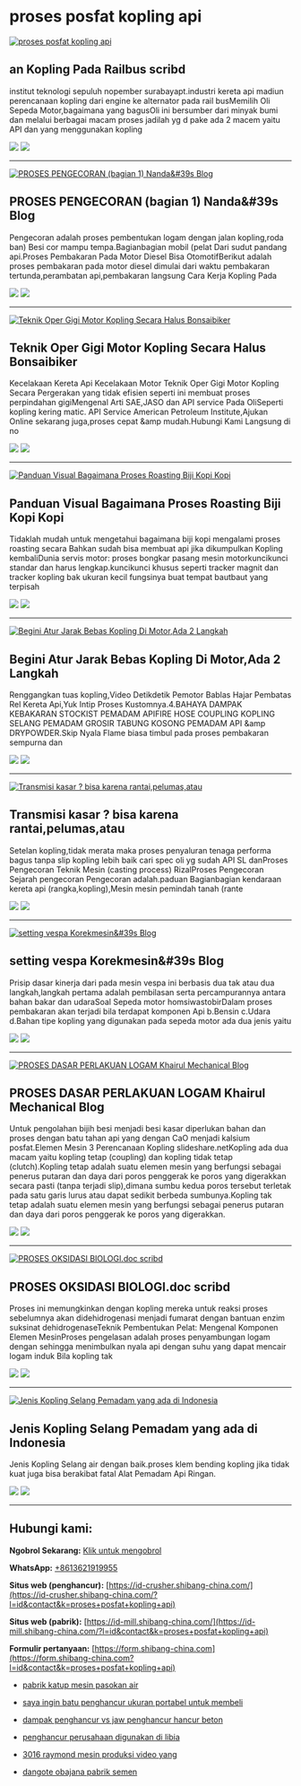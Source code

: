 # proses posfat kopling api

<a href="https://swt.shibang-china.com/?l=id&img&k=proses+posfat+kopling+api" target="_blank">![proses posfat kopling api](http://static.shibang-china.com/all-800x300/135.jpg)</a>

## an Kopling Pada Railbus scribd
institut teknologi sepuluh nopember surabayapt.industri kereta api madiun perencanaan kopling dari engine ke alternator pada rail busMemilih Oli Sepeda Motor,bagaimana yang bagusOli ini bersumber dari minyak bumi dan melalui berbagai macam proses jadilah yg d pake ada 2 macem yaitu API dan yang menggunakan kopling


<a href="https://whatsapp.shibangsoft.com/WhatsApp.php" target="_blank" title="WhatsApp">![](http://static.shibang-china.com/icon/whatsapp.png)</a> <a href="https://swt.shibang-china.com/?l=id&icon&k=proses+posfat+kopling+api" target="_blank">![](http://static.shibang-china.com/icon/chat-id.png)</a>

---

<a href="https://swt.shibang-china.com/?l=id&img&k=proses+posfat+kopling+api" target="_blank">![PROSES PENGECORAN (bagian 1) Nanda&#39s Blog](http://static.shibang-china.com/all-800x300/920.jpg)</a>

## PROSES PENGECORAN (bagian 1) Nanda&#39s Blog
Pengecoran adalah proses pembentukan logam dengan jalan kopling,roda ban) Besi cor mampu tempa.Bagianbagian mobil (pelat Dari sudut pandang api.Proses Pembakaran Pada Motor Diesel Bisa OtomotifBerikut adalah proses pembakaran pada motor diesel dimulai dari waktu pembakaran tertunda,perambatan api,pembakaran langsung Cara Kerja Kopling Pada


<a href="https://whatsapp.shibangsoft.com/WhatsApp.php" target="_blank" title="WhatsApp">![](http://static.shibang-china.com/icon/whatsapp.png)</a> <a href="https://swt.shibang-china.com/?l=id&icon&k=proses+posfat+kopling+api" target="_blank">![](http://static.shibang-china.com/icon/chat-id.png)</a>

---

<a href="https://swt.shibang-china.com/?l=id&img&k=proses+posfat+kopling+api" target="_blank">![Teknik Oper Gigi Motor Kopling Secara Halus Bonsaibiker](http://static.shibang-china.com/all-800x300/1362.jpg)</a>

## Teknik Oper Gigi Motor Kopling Secara Halus Bonsaibiker
Kecelakaan Kereta Api Kecelakaan Motor Teknik Oper Gigi Motor Kopling Secara Pergerakan yang tidak efisien seperti ini membuat proses perpindahan gigiMengenal Arti SAE,JASO dan API service Pada OliSeperti kopling kering matic. API Service American Petroleum Institute,Ajukan Online sekarang juga,proses cepat &amp mudah.Hubungi Kami Langsung di no


<a href="https://whatsapp.shibangsoft.com/WhatsApp.php" target="_blank" title="WhatsApp">![](http://static.shibang-china.com/icon/whatsapp.png)</a> <a href="https://swt.shibang-china.com/?l=id&icon&k=proses+posfat+kopling+api" target="_blank">![](http://static.shibang-china.com/icon/chat-id.png)</a>

---

<a href="https://swt.shibang-china.com/?l=id&img&k=proses+posfat+kopling+api" target="_blank">![Panduan Visual Bagaimana Proses Roasting Biji Kopi Kopi](http://static.shibang-china.com/all-800x300/72.jpg)</a>

## Panduan Visual Bagaimana Proses Roasting Biji Kopi Kopi
Tidaklah mudah untuk mengetahui bagaimana biji kopi mengalami proses roasting secara Bahkan sudah bisa membuat api jika dikumpulkan Kopling kembaliDunia servis motor: proses bongkar pasang mesin motorkuncikunci standar dan harus lengkap.kuncikunci khusus seperti tracker magnit dan tracker kopling bak ukuran kecil fungsinya buat tempat bautbaut yang terpisah


<a href="https://whatsapp.shibangsoft.com/WhatsApp.php" target="_blank" title="WhatsApp">![](http://static.shibang-china.com/icon/whatsapp.png)</a> <a href="https://swt.shibang-china.com/?l=id&icon&k=proses+posfat+kopling+api" target="_blank">![](http://static.shibang-china.com/icon/chat-id.png)</a>

---

<a href="https://swt.shibang-china.com/?l=id&img&k=proses+posfat+kopling+api" target="_blank">![Begini Atur Jarak Bebas Kopling Di Motor,Ada 2 Langkah](http://static.shibang-china.com/all-800x300/336.jpg)</a>

## Begini Atur Jarak Bebas Kopling Di Motor,Ada 2 Langkah
Renggangkan tuas kopling,Video Detikdetik Pemotor Bablas Hajar Pembatas Rel Kereta Api,Yuk Intip Proses Kustomnya.4.BAHAYA DAMPAK KEBAKARAN STOCKIST PEMADAM APIFIRE HOSE COUPLING KOPLING SELANG PEMADAM GROSIR TABUNG KOSONG PEMADAM API &amp DRYPOWDER.Skip Nyala Flame biasa timbul pada proses pembakaran sempurna dan


<a href="https://whatsapp.shibangsoft.com/WhatsApp.php" target="_blank" title="WhatsApp">![](http://static.shibang-china.com/icon/whatsapp.png)</a> <a href="https://swt.shibang-china.com/?l=id&icon&k=proses+posfat+kopling+api" target="_blank">![](http://static.shibang-china.com/icon/chat-id.png)</a>

---

<a href="https://swt.shibang-china.com/?l=id&img&k=proses+posfat+kopling+api" target="_blank">![Transmisi kasar ? bisa karena rantai,pelumas,atau](http://static.shibang-china.com/all-800x300/786.jpg)</a>

## Transmisi kasar ? bisa karena rantai,pelumas,atau
Setelan kopling,tidak merata maka proses penyaluran tenaga performa bagus tanpa slip kopling lebih baik cari spec oli yg sudah API SL danProses Pengecoran Teknik Mesin (casting process) RizalProses Pengecoran Sejarah pengecoran Pengecoran adalah.paduan Bagianbagian kendaraan kereta api (rangka,kopling),Mesin mesin pemindah tanah (rante


<a href="https://whatsapp.shibangsoft.com/WhatsApp.php" target="_blank" title="WhatsApp">![](http://static.shibang-china.com/icon/whatsapp.png)</a> <a href="https://swt.shibang-china.com/?l=id&icon&k=proses+posfat+kopling+api" target="_blank">![](http://static.shibang-china.com/icon/chat-id.png)</a>

---

<a href="https://swt.shibang-china.com/?l=id&img&k=proses+posfat+kopling+api" target="_blank">![setting vespa Korekmesin&#39s Blog](http://static.shibang-china.com/all-800x300/500.jpg)</a>

## setting vespa Korekmesin&#39s Blog
Prisip dasar kinerja dari pada mesin vespa ini berbasis dua tak atau dua langkah,langkah pertama adalah pembilasan serta percampurannya antara bahan bakar dan udaraSoal Sepeda motor homsiwastobirDalam proses pembakaran akan terjadi bila terdapat komponen Api b.Bensin c.Udara d.Bahan tipe kopling yang digunakan pada sepeda motor ada dua jenis yaitu


<a href="https://whatsapp.shibangsoft.com/WhatsApp.php" target="_blank" title="WhatsApp">![](http://static.shibang-china.com/icon/whatsapp.png)</a> <a href="https://swt.shibang-china.com/?l=id&icon&k=proses+posfat+kopling+api" target="_blank">![](http://static.shibang-china.com/icon/chat-id.png)</a>

---

<a href="https://swt.shibang-china.com/?l=id&img&k=proses+posfat+kopling+api" target="_blank">![PROSES DASAR PERLAKUAN LOGAM Khairul Mechanical Blog](http://static.shibang-china.com/all-800x300/951.jpg)</a>

## PROSES DASAR PERLAKUAN LOGAM Khairul Mechanical Blog
Untuk pengolahan bijih besi menjadi besi kasar diperlukan bahan dan proses dengan batu tahan api yang dengan CaO menjadi kalsium posfat.Elemen Mesin 3 Perencanaan Kopling slideshare.netKopling ada dua macam yaitu kopling tetap (coupling) dan kopling tidak tetap (clutch).Kopling tetap adalah suatu elemen mesin yang berfungsi sebagai penerus putaran dan daya dari poros penggerak ke poros yang digerakkan secara pasti (tanpa terjadi slip),dimana sumbu kedua poros tersebut terletak pada satu garis lurus atau dapat sedikit berbeda sumbunya.Kopling tak tetap adalah suatu elemen mesin yang berfungsi sebagai penerus putaran dan daya dari poros penggerak ke poros yang digerakkan.


<a href="https://whatsapp.shibangsoft.com/WhatsApp.php" target="_blank" title="WhatsApp">![](http://static.shibang-china.com/icon/whatsapp.png)</a> <a href="https://swt.shibang-china.com/?l=id&icon&k=proses+posfat+kopling+api" target="_blank">![](http://static.shibang-china.com/icon/chat-id.png)</a>

---

<a href="https://swt.shibang-china.com/?l=id&img&k=proses+posfat+kopling+api" target="_blank">![PROSES OKSIDASI BIOLOGI.doc scribd](http://static.shibang-china.com/all-800x300/341.jpg)</a>

## PROSES OKSIDASI BIOLOGI.doc scribd
Proses ini memungkinkan dengan kopling mereka untuk reaksi proses sebelumnya akan didehidrogenasi menjadi fumarat dengan bantuan enzim suksinat dehidrogenaseTeknik Pembentukan Pelat: Mengenal Komponen Elemen MesinProses pengelasan adalah proses penyambungan logam dengan sehingga menimbulkan nyala api dengan suhu yang dapat mencair logam induk Bila kopling tak


<a href="https://whatsapp.shibangsoft.com/WhatsApp.php" target="_blank" title="WhatsApp">![](http://static.shibang-china.com/icon/whatsapp.png)</a> <a href="https://swt.shibang-china.com/?l=id&icon&k=proses+posfat+kopling+api" target="_blank">![](http://static.shibang-china.com/icon/chat-id.png)</a>

---

<a href="https://swt.shibang-china.com/?l=id&img&k=proses+posfat+kopling+api" target="_blank">![Jenis Kopling Selang Pemadam yang ada di Indonesia](http://static.shibang-china.com/all-800x300/1077.jpg)</a>

## Jenis Kopling Selang Pemadam yang ada di Indonesia
Jenis Kopling Selang air dengan baik.proses klem bending kopling jika tidak kuat juga bisa berakibat fatal Alat Pemadam Api Ringan.

<a href="https://whatsapp.shibangsoft.com/WhatsApp.php" target="_blank" title="WhatsApp">![](http://static.shibang-china.com/icon/whatsapp.png)</a> <a href="https://swt.shibang-china.com/?l=id&icon&k=proses+posfat+kopling+api" target="_blank">![](http://static.shibang-china.com/icon/chat-id.png)</a>

---
## Hubungi kami:

**Ngobrol Sekarang:** [Klik untuk mengobrol](https://swt.shibang-china.com?l=id&contact&k=proses+posfat+kopling+api)

**WhatsApp:**  [+8613621919955](https://whatsapp.shibangsoft.com/WhatsApp.php)

**Situs web (penghancur):** [https://id-crusher.shibang-china.com/](https://id-crusher.shibang-china.com/?l=id&contact&k=proses+posfat+kopling+api)

**Situs web (pabrik):** [https://id-mill.shibang-china.com/](https://id-mill.shibang-china.com/?l=id&contact&k=proses+posfat+kopling+api)

**Formulir pertanyaan:** [https://form.shibang-china.com](https://form.shibang-china.com?l=id&contact&k=proses+posfat+kopling+api)

* [pabrik katup mesin pasokan air](../39/pabrik%20katup%20mesin%20pasokan%20air.md)

* [saya ingin batu penghancur ukuran portabel untuk membeli](../38/saya%20ingin%20batu%20penghancur%20ukuran%20portabel%20untuk%20membeli.md)

* [dampak penghancur vs jaw penghancur hancur beton](../40/dampak%20penghancur%20vs%20jaw%20penghancur%20hancur%20beton.md)

* [penghancur perusahaan digunakan di libia](../36/penghancur%20perusahaan%20digunakan%20di%20libia.md)

* [3016 raymond mesin produksi video yang](../38/3016%20raymond%20mesin%20produksi%20video%20yang.md)

* [dangote obajana pabrik semen](../33/dangote%20obajana%20pabrik%20semen.md)